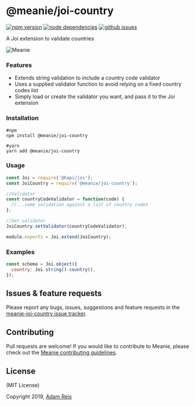 # @meanie/joi-country

[![npm version](https://img.shields.io/npm/v/@meanie/joi-country.svg)](https://www.npmjs.com/package/@meanie/joi-country)
[![node dependencies](https://david-dm.org/meanie/joi-country.svg)](https://david-dm.org/meanie/joi-country)
[![github issues](https://img.shields.io/github/issues/meanie/joi-country.svg)](https://github.com/meanie/joi-country/issues)


A Joi extension to validate countries

![Meanie](https://raw.githubusercontent.com/meanie/meanie/master/meanie-logo-full.png)

### Features
- Extends string validation to include a country code validator
- Uses a supplied validator function to avoid relying on a fixed country codes list
- Simply load or create the validator you want, and pass it to the Joi extension

### Installation

```shell
#npm
npm install @meanie/joi-country

#yarn
yarn add @meanie/joi-country
```

### Usage
```js
const Joi = require('@hapi/joi');
const JoiCountry = require('@meanie/joi-country');

//Validator
const countryCodeValidator = function(code) {
  //...some validation against a list of country codes
};

//Set validator
JoiCountry.setValidator(countryCodeValidator);

module.exports = Joi.extend(JoiCountry);
```

### Examples

```js
const schema = Joi.object({
  country: Joi.string().country(),
});
```

## Issues & feature requests

Please report any bugs, issues, suggestions and feature requests in the [meanie-joi-country issue tracker](https://github.com/meanie/joi-country/issues).

## Contributing

Pull requests are welcome! If you would like to contribute to Meanie, please check out the [Meanie contributing guidelines](https://github.com/meanie/meanie/blob/master/CONTRIBUTING.md).

## License

(MIT License)

Copyright 2019, [Adam Reis](http://adam.reis.nz)
